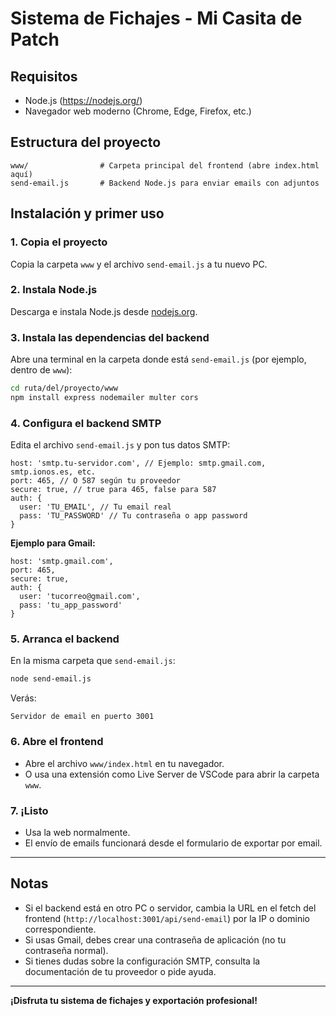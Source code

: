 # Sistema de Fichajes - Mi Casita de Patch

## Requisitos

- Node.js (<https://nodejs.org/>)
- Navegador web moderno (Chrome, Edge, Firefox, etc.)

## Estructura del proyecto

```
www/                # Carpeta principal del frontend (abre index.html aquí)
send-email.js       # Backend Node.js para enviar emails con adjuntos
```

## Instalación y primer uso

### 1. Copia el proyecto

Copia la carpeta `www` y el archivo `send-email.js` a tu nuevo PC.

### 2. Instala Node.js

Descarga e instala Node.js desde [nodejs.org](https://nodejs.org/).

### 3. Instala las dependencias del backend

Abre una terminal en la carpeta donde está `send-email.js` (por ejemplo, dentro de `www`):

```bash
cd ruta/del/proyecto/www
npm install express nodemailer multer cors
```

### 4. Configura el backend SMTP

Edita el archivo `send-email.js` y pon tus datos SMTP:

```
host: 'smtp.tu-servidor.com', // Ejemplo: smtp.gmail.com, smtp.ionos.es, etc.
port: 465, // O 587 según tu proveedor
secure: true, // true para 465, false para 587
auth: {
  user: 'TU_EMAIL', // Tu email real
  pass: 'TU_PASSWORD' // Tu contraseña o app password
}
```

**Ejemplo para Gmail:**

```
host: 'smtp.gmail.com',
port: 465,
secure: true,
auth: {
  user: 'tucorreo@gmail.com',
  pass: 'tu_app_password'
}
```

### 5. Arranca el backend

En la misma carpeta que `send-email.js`:

```bash
node send-email.js
```

Verás:

```
Servidor de email en puerto 3001
```

### 6. Abre el frontend

- Abre el archivo `www/index.html` en tu navegador.
- O usa una extensión como Live Server de VSCode para abrir la carpeta `www`.

### 7. ¡Listo

- Usa la web normalmente.
- El envío de emails funcionará desde el formulario de exportar por email.

---

## Notas

- Si el backend está en otro PC o servidor, cambia la URL en el fetch del frontend (`http://localhost:3001/api/send-email`) por la IP o dominio correspondiente.
- Si usas Gmail, debes crear una contraseña de aplicación (no tu contraseña normal).
- Si tienes dudas sobre la configuración SMTP, consulta la documentación de tu proveedor o pide ayuda.

---

**¡Disfruta tu sistema de fichajes y exportación profesional!**
